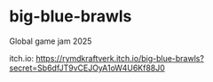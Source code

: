 # big-blue-brawls

Global game jam 2025

itch.io: https://rymdkraftverk.itch.io/big-blue-brawls?secret=Sb6dfJT9vCEJOyA1oW4U6Kf88J0
